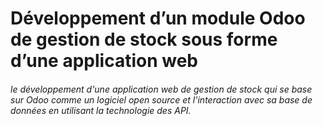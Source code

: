 # Développement d’un module Odoo de gestion de stock sous forme d’une application web 

###### le développement d'une application web de gestion de stock qui se base sur Odoo comme un logiciel open source et l'interaction avec sa base de données en utilisant la technologie des API.





